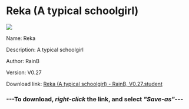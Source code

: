 # Reka (A typical schoolgirl)

<img src = "https://raw.githubusercontent.com/Arbiter1223/Koukou-Gurashi-Custom-Students/master/Students/Files/Reka%20(A%20typical%20schoolgirl).png">

Name: Reka

Description: A typical schoolgirl

Author: RainB

Version: V0.27

Download link: <a href="https://raw.githubusercontent.com/Arbiter1223/Koukou-Gurashi-Custom-Students/master/Students/Files/Reka%20(A%20typical%20schoolgirl)%20-%20RainB%2C%20V0.27.student">Reka (A typical schoolgirl) - RainB, V0.27.student</a>

### ---**To download, _right-click_ the link, and select _"Save-as"_**---

